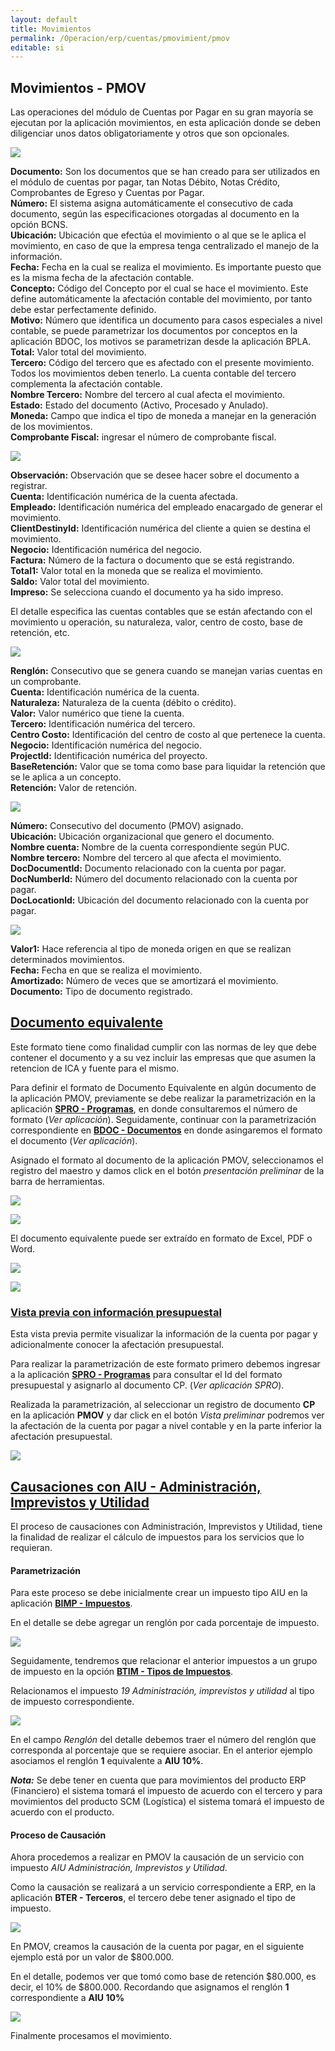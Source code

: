 ```yaml
---
layout: default
title: Movimientos
permalink: /Operacion/erp/cuentas/pmovimient/pmov
editable: si
---
```


## Movimientos - PMOV

Las operaciones del módulo de Cuentas por Pagar en su gran mayoría se ejecutan por la aplicación movimientos, en esta aplicación donde se deben diligenciar unos datos obligatoriamente y otros que son opcionales.  

![](PMOV1.png)

**Documento:** Son los documentos que se han creado para ser utilizados en el módulo de cuentas por pagar, tan Notas Débito, Notas Crédito, Comprobantes de Egreso y Cuentas por Pagar.  
**Número:** El sistema asigna automáticamente el consecutivo de cada documento, según las especificaciones otorgadas al documento en la opción BCNS.  
**Ubicación:** Ubicación que efectúa el movimiento o al que se le aplica el movimiento, en caso de que la empresa tenga centralizado el manejo de la información.  
**Fecha:** Fecha en la cual se realiza el movimiento. Es importante puesto que es la misma fecha de la afectación contable.  
**Concepto:** Código del Concepto por el cual se hace el movimiento. Este define automáticamente la afectación contable del movimiento, por tanto debe estar perfectamente definido.  
**Motivo:** Número que identifica un documento para casos especiales a nivel contable, se puede parametrizar los documentos por conceptos en la aplicación BDOC, los motivos se parametrizan desde la aplicación BPLA.  
**Total:** Valor total del movimiento.  
**Tercero:** Código del tercero que es afectado con el presente movimiento. Todos los movimientos deben tenerlo. La cuenta contable del tercero complementa la afectación contable.  
**Nombre Tercero:** Nombre del tercero al cual afecta el movimiento.  
**Estado:** Estado del documento (Activo, Procesado y Anulado).  
**Moneda:** Campo que indica el tipo de moneda a manejar en la generación de los movimientos.  
**Comprobante Fiscal:** ingresar el número de comprobante fiscal.  

![](PMOV2.png)

**Observación:** Observación que se desee hacer sobre el documento a registrar.  
**Cuenta:** Identificación numérica de la cuenta afectada.  
**Empleado:** Identificación numérica del empleado enacargado de generar el movimiento.  
**ClientDestinyld:** Identificación numérica del cliente a quien se destina el movimiento.  
**Negocio:** Identificación numérica del negocio.  
**Factura:** Número de la factura o documento que se está registrando.  
**Total1:** Valor total en la moneda que se realiza el movimiento.  
**Saldo:** Valor total del movimiento.  
**Impreso:** Se selecciona cuando el documento ya ha sido impreso.  

El detalle especifica las cuentas contables que se están afectando con el movimiento u operación, su naturaleza, valor, centro de costo, base de retención, etc.  

![](PMOV3.png)


**Renglón:** Consecutivo que se genera cuando se manejan varias cuentas en un comprobante.  
**Cuenta:** Identificación numérica de la cuenta.  
**Naturaleza:** Naturaleza de la cuenta (débito o crédito).  
**Valor:** Valor numérico que tiene la cuenta.  
**Tercero:** Identificación numérica del tercero.  
**Centro Costo:** Identificación del centro de costo al que pertenece la cuenta.  
**Negocio:** Identificación numérica del negocio.  
**Projectld:** Identificación numérica del proyecto.  
**BaseRetención:** Valor que se toma como base para liquidar la retención que se le aplica a un concepto.  
**Retención:** Valor de retención.  


![](PMOV4.png)

**Número:** Consecutivo del documento (PMOV) asignado.  
**Ubicación:** Ubicación organizacional que genero el documento.  
**Nombre cuenta:** Nombre de la cuenta correspondiente según PUC.  
**Nombre tercero:** Nombre del tercero al que afecta el movimiento.  
**DocDocumentld:** Documento relacionado con la cuenta por pagar.  
**DocNumberld:** Número del documento relacionado con la cuenta por pagar.  
**DocLocationld:** Ubicación del documento relacionado con la cuenta por pagar.  

![](PMOV5.png)

**Valor1:** Hace referencia al tipo de moneda origen en que se realizan determinados movimientos.  
**Fecha:** Fecha en que se realiza el movimiento.  
**Amortizado:** Número de veces que se amortizará el movimiento.  
**Documento:** Tipo de documento registrado.  

## [Documento equivalente](http://docs.oasiscom.com/Operacion/erp/cuentas/pmovimient/pmov#documento-equivalente)

Este formato tiene como finalidad cumplir con las normas de ley que debe contener el documento y a su vez incluir las empresas que que asumen la retencion de ICA y fuente para el mismo.  

Para definir el formato de Documento Equivalente en algún documento de la aplicación PMOV, previamente se debe realizar la parametrización en la aplicación [**SPRO - Programas**](http://docs.oasiscom.com/Operacion/cloud/smetadata/spro#parametrizaci%C3%B3n-de-formatos-de-impresi%C3%B3n), en donde consultaremos el número de formato (_Ver aplicación_). Seguidamente, continuar con la parametrización correspondiente en [**BDOC - Documentos**](http://docs.oasiscom.com/Operacion/common/bsistema/bdoc#parametrizaci%C3%B3n-de-formatos-de-impresi%C3%B3n) en donde asingaremos el formato el documento (_Ver aplicación_).  

Asignado el formato al documento de la aplicación PMOV, seleccionamos el registro del maestro y damos click en el botón _presentación preliminar_ de la barra de herramientas.  

![](pmov6.png)

![](pmov7.png)

El documento equivalente puede ser extraído en formato de Excel, PDF o Word.  

![](pmov8.png)

![](pmov9.png)


### [Vista previa con información presupuestal](http://docs.oasiscom.com/Operacion/erp/cuentas/pmovimient/pmov#vista-previa-con-información-presupuestal)

Esta vista previa permite visualizar la información de la cuenta por pagar y adicionalmente conocer la afectación presupuestal.  

Para realizar la parametrización de este formato primero debemos ingresar a la aplicación [**SPRO - Programas**](http://docs.oasiscom.com/Operacion/cloud/smetadata/spro#parametrizaci%C3%B3n-de-formatos-de-impresi%C3%B3n) para consultar el Id del formato presupuestal y asignarlo al documento CP. (_Ver aplicación SPRO_).  

Realizada la parametrización, al seleccionar un registro de documento **CP** en la aplicación **PMOV** y dar click en el botón _Vista preliminar_ podremos ver la afectación de la cuenta por pagar a nivel contable y en la parte inferior la afectación presupuestal.  

![](pmov10.png)


## [Causaciones con AIU - Administración, Imprevistos y Utilidad](http://docs.oasiscom.com/Operacion/erp/cuentas/pmovimient/pmov#causaciones-con-aiu---administración-imprevistos-y-utilidad)

El proceso de causaciones con Administración, Imprevistos y Utilidad, tiene la finalidad de realizar el cálculo de impuestos para los servicios que lo requieran.

#### Parametrización

Para este proceso se debe inicialmente crear un impuesto tipo AIU en la aplicación [**BIMP - Impuestos**](http://docs.oasiscom.com/Operacion/common/bimpu/bimp).  

En el detalle se debe agregar un renglón por cada porcentaje de impuesto.  

![](pmov11.png)

Seguidamente, tendremos que relacionar el anterior impuestos a un grupo de impuesto en la opción [**BTIM - Tipos de Impuestos**](http://docs.oasiscom.com/Operacion/common/bimpu/btim).  

Relacionamos el impuesto _19 Administración, imprevistos y utilidad_ al tipo de impuesto correspondiente.  

![](pmov12.png)

En el campo _Renglón_ del detalle debemos traer el número del renglón que corresponda al porcentaje que se requiere asociar. En el anterior ejemplo asociamos el renglón **1** equivalente a **AIU 10%**.  

**_Nota:_** Se debe tener en cuenta que para movimientos del producto ERP (Financiero) el sistema tomará el impuesto de acuerdo con el tercero y para movimientos del producto SCM (Logística) el sistema tomará el impuesto de acuerdo con el producto.  

#### Proceso de Causación

Ahora procedemos a realizar en PMOV la causación de un servicio con impuesto _AIU Administración, Imprevistos y Utilidad_.  

Como la causación se realizará a un servicio correspondiente a ERP, en la aplicación **BTER - Terceros**, el tercero debe tener asignado el tipo de impuesto.  

![](pmov13.png)

En PMOV, creamos la causación de la cuenta por pagar, en el siguiente ejemplo está por un valor de $800.000.  

En el detalle, podemos ver que tomó como base de retención $80.000, es decir, el 10% de $800.000. Recordando que asignamos el renglón **1** correspondiente a **AIU 10%**

![](pmov14.png)

Finalmente procesamos el movimiento.  